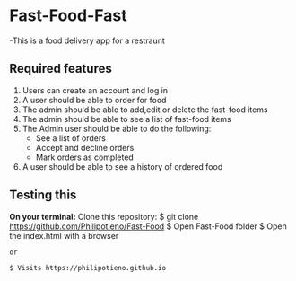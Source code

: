 # Fast-Food-Fast

  -This is a food delivery app for a restraunt
 
 ## Required features

  1. Users can create an account and log in
  2. A user should be able to order for food
  3. The admin should be able to add,edit or delete the fast-food items
  4. The admin should be able to see a list of fast-food items
  5. The Admin user should be able to do the following:
       - See a list of orders
       - Accept and decline orders
       - Mark orders as completed
  6. A user should be able to see a history of ordered food

  ## Testing this
  **On your terminal:**
  Clone this repository:
    $ git clone https://github.com/Philipotieno/Fast-Food
    $ Open Fast-Food folder
    $ Open the index.html with a browser


    or

    $ Visits https://philipotieno.github.io